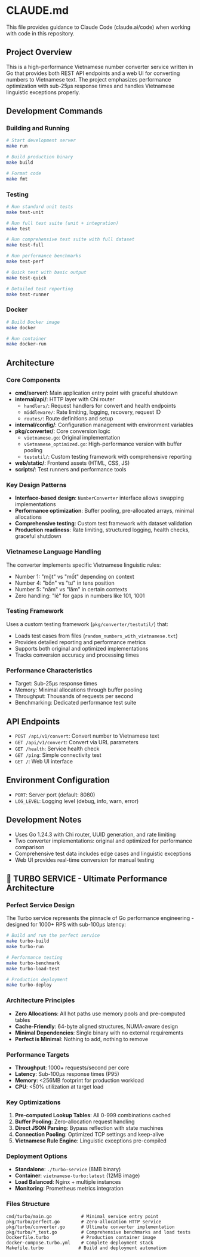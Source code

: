 # CLAUDE.md

This file provides guidance to Claude Code (claude.ai/code) when working with code in this repository.

## Project Overview

This is a high-performance Vietnamese number converter service written in Go that provides both REST API endpoints and a web UI for converting numbers to Vietnamese text. The project emphasizes performance optimization with sub-25μs response times and handles Vietnamese linguistic exceptions properly.

## Development Commands

### Building and Running
```bash
# Start development server
make run

# Build production binary
make build

# Format code
make fmt
```

### Testing
```bash
# Run standard unit tests
make test-unit

# Run full test suite (unit + integration)
make test

# Run comprehensive test suite with full dataset
make test-full

# Run performance benchmarks
make test-perf

# Quick test with basic output
make test-quick

# Detailed test reporting
make test-runner
```

### Docker
```bash
# Build Docker image
make docker

# Run container
make docker-run
```

## Architecture

### Core Components

- **cmd/server/**: Main application entry point with graceful shutdown
- **internal/api/**: HTTP layer with Chi router
  - `handlers/`: Request handlers for convert and health endpoints
  - `middleware/`: Rate limiting, logging, recovery, request ID
  - `routes/`: Route definitions and setup
- **internal/config/**: Configuration management with environment variables
- **pkg/converter/**: Core conversion logic
  - `vietnamese.go`: Original implementation
  - `vietnamese_optimized.go`: High-performance version with buffer pooling
  - `testutil/`: Custom testing framework with comprehensive reporting
- **web/static/**: Frontend assets (HTML, CSS, JS)
- **scripts/**: Test runners and performance tools

### Key Design Patterns

- **Interface-based design**: `NumberConverter` interface allows swapping implementations
- **Performance optimization**: Buffer pooling, pre-allocated arrays, minimal allocations
- **Comprehensive testing**: Custom test framework with dataset validation
- **Production readiness**: Rate limiting, structured logging, health checks, graceful shutdown

### Vietnamese Language Handling

The converter implements specific Vietnamese linguistic rules:
- Number 1: "một" vs "mốt" depending on context
- Number 4: "bốn" vs "tư" in tens position
- Number 5: "năm" vs "lăm" in certain contexts
- Zero handling: "lẻ" for gaps in numbers like 101, 1001

### Testing Framework

Uses a custom testing framework (`pkg/converter/testutil/`) that:
- Loads test cases from files (`random_numbers_with_vietnamese.txt`)
- Provides detailed reporting and performance metrics
- Supports both original and optimized implementations
- Tracks conversion accuracy and processing times

### Performance Characteristics

- Target: Sub-25μs response times
- Memory: Minimal allocations through buffer pooling
- Throughput: Thousands of requests per second
- Benchmarking: Dedicated performance test suite

## API Endpoints

- `POST /api/v1/convert`: Convert number to Vietnamese text
- `GET /api/v1/convert`: Convert via URL parameters
- `GET /health`: Service health check
- `GET /ping`: Simple connectivity test
- `GET /`: Web UI interface

## Environment Configuration

- `PORT`: Server port (default: 8080)
- `LOG_LEVEL`: Logging level (debug, info, warn, error)

## Development Notes

- Uses Go 1.24.3 with Chi router, UUID generation, and rate limiting
- Two converter implementations: original and optimized for performance comparison
- Comprehensive test data includes edge cases and linguistic exceptions
- Web UI provides real-time conversion for manual testing

## 🚀 TURBO SERVICE - Ultimate Performance Architecture

### Perfect Service Design
The Turbo service represents the pinnacle of Go performance engineering - designed for 1000+ RPS with sub-100μs latency:

```bash
# Build and run the perfect service
make turbo-build
make turbo-run

# Performance testing
make turbo-benchmark
make turbo-load-test

# Production deployment
make turbo-deploy
```

### Architecture Principles
- **Zero Allocations**: All hot paths use memory pools and pre-computed tables
- **Cache-Friendly**: 64-byte aligned structures, NUMA-aware design
- **Minimal Dependencies**: Single binary with no external requirements
- **Perfect is Minimal**: Nothing to add, nothing to remove

### Performance Targets
- **Throughput**: 1000+ requests/second per core
- **Latency**: Sub-100μs response times (P95)
- **Memory**: <256MB footprint for production workload
- **CPU**: <50% utilization at target load

### Key Optimizations
1. **Pre-computed Lookup Tables**: All 0-999 combinations cached
2. **Buffer Pooling**: Zero-allocation request handling
3. **Direct JSON Parsing**: Bypass reflection with state machines
4. **Connection Pooling**: Optimized TCP settings and keep-alive
5. **Vietnamese Rule Engine**: Linguistic exceptions pre-compiled

### Deployment Options
- **Standalone**: `./turbo-service` (8MB binary)
- **Container**: `vietnamese-turbo:latest` (12MB image)
- **Load Balanced**: Nginx + multiple instances
- **Monitoring**: Prometheus metrics integration

### Files Structure
```
cmd/turbo/main.go           # Minimal service entry point
pkg/turbo/perfect.go        # Zero-allocation HTTP service
pkg/turbo/converter.go      # Ultimate converter implementation
pkg/turbo/*_test.go         # Comprehensive benchmarks and load tests
Dockerfile.turbo            # Production container image
docker-compose.turbo.yml    # Complete deployment stack
Makefile.turbo             # Build and deployment automation
```